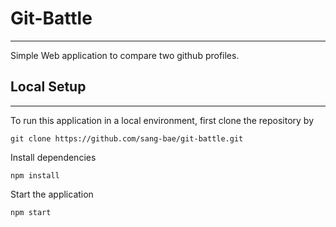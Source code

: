 # Git-Battle
---
Simple Web application to compare two github profiles.

## Local Setup
---
To run this application in a local environment, first clone the repository by

```
git clone https://github.com/sang-bae/git-battle.git
```

Install dependencies

```
npm install
```

Start the application

```
npm start
```

